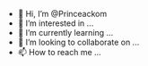 - 👋 Hi, I’m @Princeackom
- 👀 I’m interested in ...
- 🌱 I’m currently learning ...
- 💞️ I’m looking to collaborate on ...
- 📫 How to reach me ...

<!---
Princeackom/Princeackom is a ✨ special ✨ repository because its `README.md` (this file) appears on your GitHub profile.
You can click the Preview link to take a look at your changes.
--->
